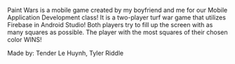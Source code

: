 Paint Wars is a mobile game created by my boyfriend and me for our Mobile Application Development class! It is a two-player turf war game that utilizes Firebase in Android Studio! Both players try to fill up the screen with as many squares as possible. The player with the most squares of their chosen color WINS!

Made by:
Tender Le Huynh, 
Tyler Riddle
